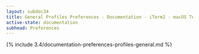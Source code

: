 ```yaml
---
layout: subdoc34
title: General Profiles Preferences - Documentation - iTerm2 - macOS Terminal Replacement
active-state: documentation
subhead: Preferences
---
```

{% include 3.4/documentation-preferences-profiles-general.md %}
